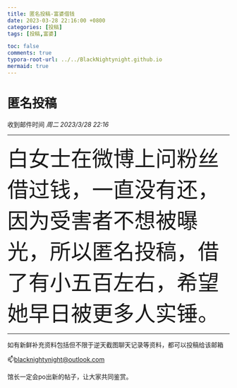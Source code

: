 ```yaml
---
title: 匿名投稿-富婆借钱
date: 2023-03-28 22:16:00 +0800
categories: [投稿]
tags: [投稿,富婆]

toc: false
comments: true
typora-root-url: ../../BlackNightynight.github.io
mermaid: true
---
```


# 匿名投稿

收到邮件时间 *周二 2023/3/28 22:16*

------

<font size=8>白女士在微博上问粉丝借过钱，一直没有还，因为受害者不想被曝光，所以匿名投稿，借了有小五百左右，希望她早日被更多人实锤。</font>

------

如有新鲜补充资料包括但不限于逆天截图聊天记录等资料，都可以投稿给该邮箱

📫blacknightynight@outlook.com 

馆长一定会po出新的帖子，让大家共同鉴赏。
